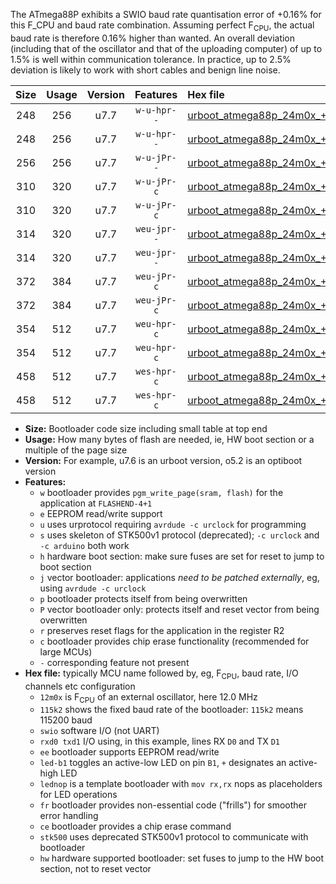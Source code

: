 The ATmega88P exhibits a SWIO baud rate quantisation error of +0.16% for this F_CPU and baud rate combination. Assuming perfect F<sub>CPU</sub>, the actual baud rate is therefore 0.16% higher than wanted. An overall deviation (including that of the oscillator and that of the uploading computer) of up to 1.5% is well within communication tolerance. In practice, up to 2.5% deviation is likely to work with short cables and benign line noise.

|Size|Usage|Version|Features|Hex file|
|:-:|:-:|:-:|:-:|:--|
|248|256|u7.7|`w-u-hpr--`|[urboot_atmega88p_24m0x_+921k6_swio_rxd0_txd1_led+b5_hw.hex](https://raw.githubusercontent.com/stefanrueger/urboot.hex/main/mcus/atmega88p/external_oscillator/fcpu_24m0x/br_+921k6/urboot_atmega88p_24m0x_+921k6_swio_rxd0_txd1_led+b5_hw.hex)|
|248|256|u7.7|`w-u-hpr--`|[urboot_atmega88p_24m0x_+921k6_swio_rxd0_txd1_lednop_hw.hex](https://raw.githubusercontent.com/stefanrueger/urboot.hex/main/mcus/atmega88p/external_oscillator/fcpu_24m0x/br_+921k6/urboot_atmega88p_24m0x_+921k6_swio_rxd0_txd1_lednop_hw.hex)|
|256|256|u7.7|`w-u-jPr--`|[urboot_atmega88p_24m0x_+921k6_swio_rxd0_txd1.hex](https://raw.githubusercontent.com/stefanrueger/urboot.hex/main/mcus/atmega88p/external_oscillator/fcpu_24m0x/br_+921k6/urboot_atmega88p_24m0x_+921k6_swio_rxd0_txd1.hex)|
|310|320|u7.7|`w-u-jPr-c`|[urboot_atmega88p_24m0x_+921k6_swio_rxd0_txd1_led+b5_fr_ce.hex](https://raw.githubusercontent.com/stefanrueger/urboot.hex/main/mcus/atmega88p/external_oscillator/fcpu_24m0x/br_+921k6/urboot_atmega88p_24m0x_+921k6_swio_rxd0_txd1_led+b5_fr_ce.hex)|
|310|320|u7.7|`w-u-jPr-c`|[urboot_atmega88p_24m0x_+921k6_swio_rxd0_txd1_lednop_fr_ce.hex](https://raw.githubusercontent.com/stefanrueger/urboot.hex/main/mcus/atmega88p/external_oscillator/fcpu_24m0x/br_+921k6/urboot_atmega88p_24m0x_+921k6_swio_rxd0_txd1_lednop_fr_ce.hex)|
|314|320|u7.7|`weu-jpr--`|[urboot_atmega88p_24m0x_+921k6_swio_rxd0_txd1_ee_led+b5.hex](https://raw.githubusercontent.com/stefanrueger/urboot.hex/main/mcus/atmega88p/external_oscillator/fcpu_24m0x/br_+921k6/urboot_atmega88p_24m0x_+921k6_swio_rxd0_txd1_ee_led+b5.hex)|
|314|320|u7.7|`weu-jpr--`|[urboot_atmega88p_24m0x_+921k6_swio_rxd0_txd1_ee_lednop.hex](https://raw.githubusercontent.com/stefanrueger/urboot.hex/main/mcus/atmega88p/external_oscillator/fcpu_24m0x/br_+921k6/urboot_atmega88p_24m0x_+921k6_swio_rxd0_txd1_ee_lednop.hex)|
|372|384|u7.7|`weu-jPr-c`|[urboot_atmega88p_24m0x_+921k6_swio_rxd0_txd1_ee_led+b5_fr_ce.hex](https://raw.githubusercontent.com/stefanrueger/urboot.hex/main/mcus/atmega88p/external_oscillator/fcpu_24m0x/br_+921k6/urboot_atmega88p_24m0x_+921k6_swio_rxd0_txd1_ee_led+b5_fr_ce.hex)|
|372|384|u7.7|`weu-jPr-c`|[urboot_atmega88p_24m0x_+921k6_swio_rxd0_txd1_ee_lednop_fr_ce.hex](https://raw.githubusercontent.com/stefanrueger/urboot.hex/main/mcus/atmega88p/external_oscillator/fcpu_24m0x/br_+921k6/urboot_atmega88p_24m0x_+921k6_swio_rxd0_txd1_ee_lednop_fr_ce.hex)|
|354|512|u7.7|`weu-hpr-c`|[urboot_atmega88p_24m0x_+921k6_swio_rxd0_txd1_ee_led+b5_fr_ce_hw.hex](https://raw.githubusercontent.com/stefanrueger/urboot.hex/main/mcus/atmega88p/external_oscillator/fcpu_24m0x/br_+921k6/urboot_atmega88p_24m0x_+921k6_swio_rxd0_txd1_ee_led+b5_fr_ce_hw.hex)|
|354|512|u7.7|`weu-hpr-c`|[urboot_atmega88p_24m0x_+921k6_swio_rxd0_txd1_ee_lednop_fr_ce_hw.hex](https://raw.githubusercontent.com/stefanrueger/urboot.hex/main/mcus/atmega88p/external_oscillator/fcpu_24m0x/br_+921k6/urboot_atmega88p_24m0x_+921k6_swio_rxd0_txd1_ee_lednop_fr_ce_hw.hex)|
|458|512|u7.7|`wes-hpr-c`|[urboot_atmega88p_24m0x_+921k6_swio_rxd0_txd1_ee_led+b5_fr_ce_stk500_hw.hex](https://raw.githubusercontent.com/stefanrueger/urboot.hex/main/mcus/atmega88p/external_oscillator/fcpu_24m0x/br_+921k6/urboot_atmega88p_24m0x_+921k6_swio_rxd0_txd1_ee_led+b5_fr_ce_stk500_hw.hex)|
|458|512|u7.7|`wes-hpr-c`|[urboot_atmega88p_24m0x_+921k6_swio_rxd0_txd1_ee_lednop_fr_ce_stk500_hw.hex](https://raw.githubusercontent.com/stefanrueger/urboot.hex/main/mcus/atmega88p/external_oscillator/fcpu_24m0x/br_+921k6/urboot_atmega88p_24m0x_+921k6_swio_rxd0_txd1_ee_lednop_fr_ce_stk500_hw.hex)|

- **Size:** Bootloader code size including small table at top end
- **Usage:** How many bytes of flash are needed, ie, HW boot section or a multiple of the page size
- **Version:** For example, u7.6 is an urboot version, o5.2 is an optiboot version
- **Features:**
  + `w` bootloader provides `pgm_write_page(sram, flash)` for the application at `FLASHEND-4+1`
  + `e` EEPROM read/write support
  + `u` uses urprotocol requiring `avrdude -c urclock` for programming
  + `s` uses skeleton of STK500v1 protocol (deprecated); `-c urclock` and `-c arduino` both work
  + `h` hardware boot section: make sure fuses are set for reset to jump to boot section
  + `j` vector bootloader: applications *need to be patched externally*, eg, using `avrdude -c urclock`
  + `p` bootloader protects itself from being overwritten
  + `P` vector bootloader only: protects itself and reset vector from being overwritten
  + `r` preserves reset flags for the application in the register R2
  + `c` bootloader provides chip erase functionality (recommended for large MCUs)
  + `-` corresponding feature not present
- **Hex file:** typically MCU name followed by, eg, F<sub>CPU</sub>, baud rate, I/O channels etc configuration
  + `12m0x` is F<sub>CPU</sub> of an external oscillator, here 12.0 MHz
  + `115k2` shows the fixed baud rate of the bootloader: `115k2` means 115200 baud
  + `swio` software I/O (not UART)
  + `rxd0 txd1` I/O using, in this example, lines RX `D0` and TX `D1`
  + `ee` bootloader supports EEPROM read/write
  + `led-b1` toggles an active-low LED on pin `B1`, `+` designates an active-high LED
  + `lednop` is a template bootloader with `mov rx,rx` nops as placeholders for LED operations
  + `fr` bootloader provides non-essential code ("frills") for smoother error handling
  + `ce` bootloader provides a chip erase command
  + `stk500` uses deprecated STK500v1 protocol to communicate with bootloader
  + `hw` hardware supported bootloader: set fuses to jump to the HW boot section, not to reset vector
